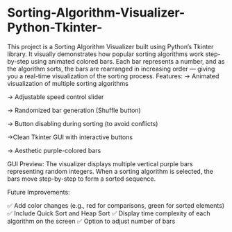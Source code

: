 # Sorting-Algorithm-Visualizer-Python-Tkinter-
This project is a Sorting Algorithm Visualizer built using Python’s Tkinter library. It visually demonstrates how popular sorting algorithms work step-by-step using animated colored bars.
Each bar represents a number, and as the algorithm sorts, the bars are rearranged in increasing order — giving you a real-time visualization of the sorting process.
Features:
-> Animated visualization of multiple sorting algorithms

-> Adjustable speed control slider

-> Randomized bar generation (Shuffle button)

-> Button disabling during sorting (to avoid conflicts)

->Clean Tkinter GUI with interactive buttons

-> Aesthetic purple-colored bars

GUI Preview:
The visualizer displays multiple vertical purple bars representing random integers.
When a sorting algorithm is selected, the bars move step-by-step to form a sorted sequence.

Future Improvements:

✅ Add color changes (e.g., red for comparisons, green for sorted elements)
✅ Include Quick Sort and Heap Sort
✅ Display time complexity of each algorithm on the screen
✅ Option to adjust number of bars
